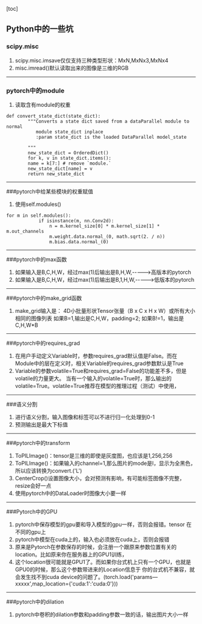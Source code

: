 [toc]
## Python中的一些坑
### scipy.misc
1.  scipy.misc.imsave仅仅支持三种类型形状：MxN,MxNx3,MxNx4
2.  misc.imread()默认读取出来的图像是三维的RGB
***
### pytorch中的module
1. 读取含有module的权重
```
def convert_state_dict(state_dict):
	    """Converts a state dict saved from a dataParallel module to normal 
	       module state_dict inplace
	       :param state_dict is the loaded DataParallel model_state
	    
	    """
	    new_state_dict = OrderedDict()
	    for k, v in state_dict.items():
		name = k[7:] # remove `module.`
		new_state_dict[name] = v
	    return new_state_dict
```
***
###pytorch中给某些模块的权重赋值
1. 使用self.modules()
```
for m in self.modules():
            if isinstance(m, nn.Conv2d):
                n = m.kernel_size[0] * m.kernel_size[1] * m.out_channels
                m.weight.data.normal_(0, math.sqrt(2. / n))
                m.bias.data.normal_(0)
```
***
###pytorch中的max函数
1. 如果输入是B,C,H,W，经过max(1)后输出是B,H,W,----->高版本的pytorch
2. 如果输入是B,C,H,W，经过max(1)后输出是B,1,H,W,----->低版本的pytorch
***
###pytorch中的make_grid函数
1. make_grid输入是： 4D小批量形状Tensor张量（B x C x H x W）或所有大小相同的图像列表
如果B=1,输出是C,H,W，padding=2; 如果B!=1，输出是C,H,W*B
***
###pytorch中的requires_grad
1. 在用户手动定义Variable时，参数requires_grad默认值是False。而在Module中的层在定义时，相关Variable的requires_grad参数默认是True
2. Variable的参数volatile=True和requires_grad=False的功能差不多，但是volatile的力量更大。 当有一个输入的volatile=True时，那么输出的volatile=True。volatile=True推荐在模型的推理过程（测试）中使用，
***
###语义分割
1. 进行语义分割，输入图像和标签可以不进行归一化处理到0-1
2. 预测输出是最大下标值
***
###pytorch中的transform
1. ToPILImage()：tensor是三维的即使是灰度图，也应该是1,256,256
2.  ToPILImage()：如果输入的channel=1,那么图片的mode是I，显示为全黑色，所以应该转换为convert.('L') 
3.  CenterCrop()设置图像大小，会对预测有影响，有可能标签图像不完整，resize会好一点 
4.  使用pytorch中的DataLoader时图像大小要一样
***
###Pytorch中的GPU
1.  pytorch中保存模型的gpu要和导入模型的gpu一样，否则会报错。tensor 在不同的gpu上
2. pytorch中模型在cuda上的，输入也必须放在cuda上，否则会报错
3. 原来是Pytorch在参数保存的时候，会注册一个跟原来参数位置有关的location。比如原来你在服务器上的GPU1训练， 
4. 这个location很可能就是GPU1了。而如果你台式机上只有一个GPU，也就是GPU0的时候，那么这个参数带进来的Location信息于
你的台式机不兼容，就会发生找不到cuda device的问题了。(torch.load('params—xxxxx',map_location={'cuda:1':'cuda:0'}))
***
###pytorch中的dilation
1. pytorch中卷积的dilation参数和padding参数一致的话，输出图片大小一样
